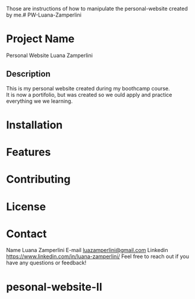 Those are instructions of how to manipulate the personal-website created by me.# PW-Luana-Zamperlini

# Project Name
Personal Website Luana Zamperlini

## Description

This is my personal website created during my boothcamp course.\
 It is now a portifolio, but was created so we ould apply and practice everything we we learning.


# Installation

# Features


# Contributing


# License

# Contact
Name Luana Zamperlini
E-mail luazamperlini@gmail.com
Linkedin https://www.linkedin.com/in/luana-zamperlini/
Feel free to reach out if you have any questions or feedback!
# pesonal-website-II
